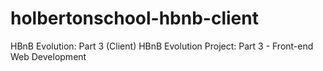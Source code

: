 # holbertonschool-hbnb-client
HBnB Evolution: Part 3 (Client)
HBnB Evolution Project: Part 3 - Front-end Web Development
